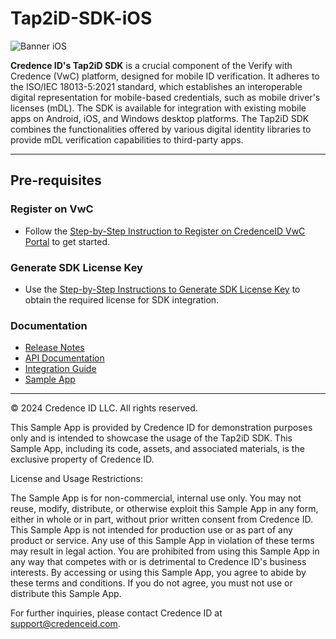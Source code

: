 # Tap2iD-SDK-iOS

![Banner iOS](https://github.com/user-attachments/assets/c70923d3-fa04-4706-82c5-f6334fe866c3)


**Credence ID's Tap2iD SDK** is a crucial component of the Verify with Credence (VwC) platform, designed for mobile ID verification. It adheres to the ISO/IEC 18013-5:2021 standard, which establishes an interoperable digital representation for mobile-based credentials, such as mobile driver's licenses (mDL). The SDK is available for integration with existing mobile apps on Android, iOS, and Windows desktop platforms. The Tap2iD SDK combines the functionalities offered by various digital identity libraries to provide mDL verification capabilities to third-party apps.

---

## Pre-requisites

### Register on VwC
- Follow the [Step-by-Step Instruction to Register on CredenceID VwC Portal](https://github.com/CredenceID/Tap2iD-SDK-iOS/wiki/Guide-to-Register-on-Verify-with-Credence-Portal) to get started.

### Generate SDK License Key
- Use the [Step-by-Step Instructions to Generate SDK License Key](https://github.com/CredenceID/Tap2iD-SDK-iOS/wiki/Guide%E2%80%90to%E2%80%90Generate%E2%80%90License%E2%80%90Key) to obtain the required license for SDK integration.

### Documentation
- [Release Notes](https://github.com/CredenceID/Tap2iD-SDK-iOS/releases)
- [API Documentation](https://github.com/CredenceID/Tap2iD-SDK-iOS/wiki/Tap2iD-SDK-API-Documentation)
- [Integration Guide](https://github.com/CredenceID/Tap2iD-SDK-iOS/wiki/Guide-to-Integrate-Tap2iD-iOS-SDK)
- [Sample App](C-Sample-iOS)

---
© 2024 Credence ID LLC. All rights reserved.

This Sample App is provided by Credence ID for demonstration purposes only and is intended to showcase the usage of the Tap2iD SDK. This Sample App, including its code, assets, and associated materials, is the exclusive property of Credence ID.

License and Usage Restrictions:

The Sample App is for non-commercial, internal use only. You may not reuse, modify, distribute, or otherwise exploit this Sample App in any form, either in whole or in part, without prior written consent from Credence ID. This Sample App is not intended for production use or as part of any product or service. Any use of this Sample App in violation of these terms may result in legal action. You are prohibited from using this Sample App in any way that competes with or is detrimental to Credence ID's business interests. By accessing or using this Sample App, you agree to abide by these terms and conditions. If you do not agree, you must not use or distribute this Sample App.

For further inquiries, please contact Credence ID at support@credenceid.com.
